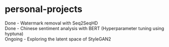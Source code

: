 # personal-projects

Done - Watermark removal with Seq2SeqHD <br>
Done - Chinese sentiment analysis with BERT (Hyperparameter tuning using hyptuna) <br>
Ongoing - Exploring the latent space of StyleGAN2
